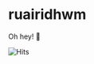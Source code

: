 # ruairidhwm
Oh hey! 👋

![Hits](https://hitcounter.pythonanywhere.com/count/tag.svg?url=https%3A%2F%2Fgithub.com%2Fruairidhwm%2Fruairidhw%2C)
